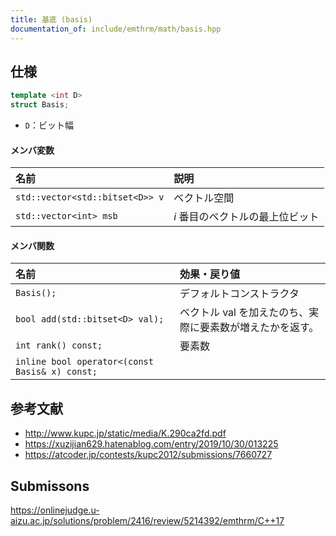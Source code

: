 ```yaml
---
title: 基底 (basis)
documentation_of: include/emthrm/math/basis.hpp
---
```



## 仕様

```cpp
template <int D>
struct Basis;
```

- `D`：ビット幅

#### メンバ変数

|名前|説明|
|:--|:--|
|`std::vector<std::bitset<D>> v`|ベクトル空間|
|`std::vector<int> msb`|$i$ 番目のベクトルの最上位ビット|

#### メンバ関数

|名前|効果・戻り値|
|:--|:--|
|`Basis();`|デフォルトコンストラクタ|
|`bool add(std::bitset<D> val);`|ベクトル $\mathrm{val}$ を加えたのち、実際に要素数が増えたかを返す。|
|`int rank() const;`|要素数|
|`inline bool operator<(const Basis& x) const;`||


## 参考文献

- http://www.kupc.jp/static/media/K.290ca2fd.pdf
- https://xuzijian629.hatenablog.com/entry/2019/10/30/013225
- https://atcoder.jp/contests/kupc2012/submissions/7660727


## Submissons

https://onlinejudge.u-aizu.ac.jp/solutions/problem/2416/review/5214392/emthrm/C++17
